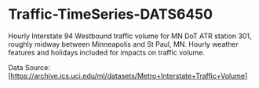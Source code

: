 # Traffic-TimeSeries-DATS6450


Hourly Interstate 94 Westbound traffic volume for MN DoT ATR station 301, roughly midway between Minneapolis and St Paul, MN. Hourly weather features and holidays included for impacts on traffic volume.

Data Source: [https://archive.ics.uci.edu/ml/datasets/Metro+Interstate+Traffic+Volume]
